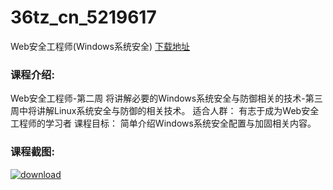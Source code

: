 # 36tz_cn_5219617
Web安全工程师(Windows系统安全)
[下载地址](http://www.36tz.cn/article/5219617 "下载地址")
### 课程介绍:
Web安全工程师-第二周 将讲解必要的Windows系统安全与防御相关的技术-第三周中将讲解Linux系统安全与防御的相关技术。
适合人群：
有志于成为Web安全工程师的学习者
课程目标：
简单介绍Windows系统安全配置与加固相关内容。

### 课程截图:
[![download](http://36tz.cn/muke_img/2021_04_2-68.png "下载地址")](http://www.36tz.cn "下载地址")
